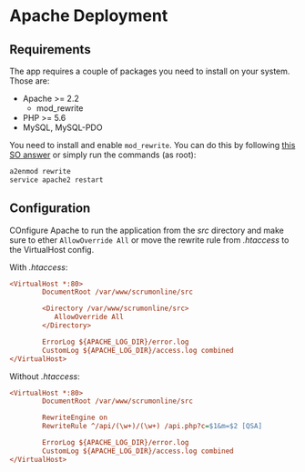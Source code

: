 # Apache Deployment

## Requirements
The app requires a couple of packages you need to install on your system. Those are:
* Apache >= 2.2
  * mod_rewrite
* PHP >= 5.6
* MySQL, MySQL-PDO

You need to install and enable `mod_rewrite`. You can do this by following [this SO answer](http://stackoverflow.com/a/5758551/6082960) or simply run the commands (as root):

```sh
a2enmod rewrite
service apache2 restart
```

## Configuration
COnfigure Apache to run the application from the _src_ directory and make sure to ether `AllowOverride All` or move the rewrite rule from _.htaccess_ to the VirtualHost config.

With _.htaccess_:

```ini
<VirtualHost *:80>
        DocumentRoot /var/www/scrumonline/src

        <Directory /var/www/scrumonline/src>
           AllowOverride All
        </Directory>

        ErrorLog ${APACHE_LOG_DIR}/error.log
        CustomLog ${APACHE_LOG_DIR}/access.log combined
</VirtualHost>
```

Without _.htaccess_:

```ini
<VirtualHost *:80>
        DocumentRoot /var/www/scrumonline/src

        RewriteEngine on
        RewriteRule ^/api/(\w+)/(\w+) /api.php?c=$1&m=$2 [QSA]

        ErrorLog ${APACHE_LOG_DIR}/error.log
        CustomLog ${APACHE_LOG_DIR}/access.log combined
</VirtualHost>
```
